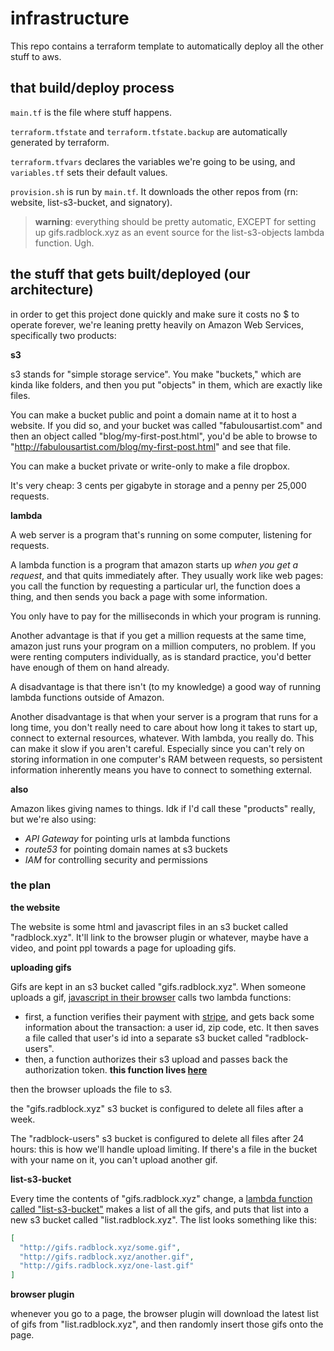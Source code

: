 # infrastructure

This repo contains a terraform template to automatically deploy all the other stuff to aws.

## that build/deploy process

`main.tf` is the file where stuff happens.

`terraform.tfstate` and `terraform.tfstate.backup` are automatically generated by terraform.

`terraform.tfvars` declares the variables we're going to be using, and `variables.tf` sets their default values.

`provision.sh` is run by `main.tf`. It downloads the other repos from (rn: website, list-s3-bucket, and signatory).

> **warning**: everything should be pretty automatic, EXCEPT for setting up gifs.radblock.xyz as an event source for the list-s3-objects lambda function. Ugh.

## the stuff that gets built/deployed (our architecture)

in order to get this project done quickly and make sure it costs no $ to operate forever, we're leaning pretty heavily on Amazon Web Services, specifically two products:

**s3**

s3 stands for "simple storage service". You make "buckets," which are kinda like folders, and then you put "objects" in them, which are exactly like files. 

You can make a bucket public and point a domain name at it to host a website. If you did so, and your bucket was called "fabulousartist.com" and then an object called "blog/my-first-post.html", you'd be able to browse to "http://fabulousartist.com/blog/my-first-post.html" and see that file.

You can make a bucket private or write-only to make a file dropbox.

It's very cheap: 3 cents per gigabyte in storage and a penny per 25,000 requests.

**lambda**

A web server is a program that's running on some computer, listening for requests.

A lambda function is a program that amazon starts up *when you get a request*, and that quits immediately after. They usually work like web pages: you call the function by requesting a particular url, the function does a thing, and then sends you back a page with some information.

You only have to pay for the milliseconds in which your program is running.

Another advantage is that if you get a million requests at the same time, amazon just runs your program on a million computers, no problem. If you were renting computers individually, as is standard practice, you'd better have enough of them on hand already.

A disadvantage is that there isn't (to my knowledge) a good way of running lambda functions outside of Amazon.

Another disadvantage is that when your server is a program that runs for a long time, you don't really need to care about how long it takes to start up, connect to external resources, whatever. With lambda, you really do. This can make it slow if you aren't careful. Especially since you can't rely on storing information in one computer's RAM between requests, so persistent information inherently means you have to connect to something external.

**also**

Amazon likes giving names to things. Idk if I'd call these "products" really, but we're also using:

- _API Gateway_ for pointing urls at lambda functions
- _route53_ for pointing domain names at s3 buckets
- _IAM_ for controlling security and permissions

### the plan

**the website**

The website is some html and javascript files in an s3 bucket called "radblock.xyz". It'll link to the browser plugin or whatever, maybe have a video, and point ppl towards a page for uploading gifs.

**uploading gifs**

Gifs are kept in an s3 bucket called "gifs.radblock.xyz". When someone uploads a gif, [javascript in their browser](https://github.com/radblock/website/blob/master/src/index.html) calls two lambda functions:

- first, a function verifies their payment with [stripe](//stripe.com), and gets back some information about the transaction: a user id, zip code, etc. It then saves a file called that user's id into a separate s3 bucket called "radblock-users".
- then, a function authorizes their s3 upload and passes back the authorization token. **this function lives [here](https://github.com/radblock/signatory)**

then the browser uploads the file to s3.

the "gifs.radblock.xyz" s3 bucket is configured to delete all files after a week.

The "radblock-users" s3 bucket is configured to delete all files after 24 hours: this is how we'll handle upload limiting. If there's a file in the bucket with your name on it, you can't upload another gif.

**list-s3-bucket**

Every time the contents of "gifs.radblock.xyz" change, a [lambda function called "list-s3-bucket"](https://github.com/radblock/list-s3-bucket) makes a list of all the gifs, and puts that list into a new s3 bucket called "list.radblock.xyz". The list looks something like this:

```json
[
  "http://gifs.radblock.xyz/some.gif",
  "http://gifs.radblock.xyz/another.gif",
  "http://gifs.radblock.xyz/one-last.gif"
]
```

**browser plugin**

whenever you go to a page, the browser plugin will download the latest list of gifs from "list.radblock.xyz", and then randomly insert those gifs onto the page.
